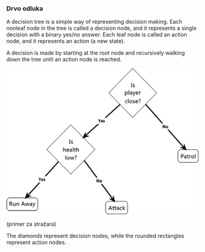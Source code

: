 ### Drvo odluka

A decision tree is a simple way of representing decision making. Each nonleaf node in the tree is called a decision node, and it represents a single decision with a binary yes/no answer. Each leaf node is called an action node, and it represents an action (a new state).

A decision is made by starting at the root node and recursively walking down the tree until an action node is reached.

![drvo-odluka](slike/drvo-odluka.png)

(primer za stražara)

The diamonds represent decision nodes, while the rounded rectangles represent action nodes.
